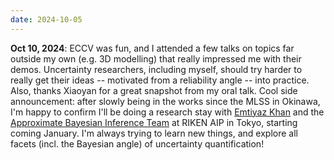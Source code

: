 ```yaml
---
date: 2024-10-05
---
```


**Oct 10, 2024**: ECCV was fun, and I attended a few talks on topics far outside my own (e.g. 3D modelling) that really impressed me with their demos. Uncertainty researchers, including myself, should try harder to really get their ideas -- motivated from a reliability angle -- into practice. Also, thanks Xiaoyan for a great snapshot from my oral talk. Cool side announcement: after slowly being in the works since the MLSS in Okinawa, I'm happy to confirm I'll be doing a research stay with [Emtiyaz Khan](https://emtiyaz.github.io/) and the [Approximate Bayesian Inference Team](https://team-approx-bayes.github.io/) at RIKEN AIP in Tokyo, starting coming January. I'm always trying to learn new things, and explore all facets (incl. the Bayesian angle) of uncertainty quantification! 